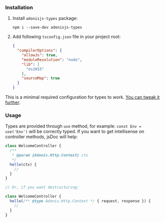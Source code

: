 ### Installation
1. Install `adonisjs-types` package:

    `npm i --save-dev adonisjs-types`
2. Add following `tsconfig.json` file in your project root:

    ```json
    {
      "compilerOptions": {
        "allowJs": true,
        "moduleResolution": "node",
        "lib": [
          "es2015"
        ],
        "sourceMap": true
      }
    }
    ```

This is a minimal required configuration for types to work. [You can tweak it further](http://www.typescriptlang.org/docs/handbook/tsconfig-json.html).

### Usage
Types are provided through `use` method, for example: `const Env = use('Env')` will be correctly typed. If you want to get intellisense on controller methods, jsDoc will help:
```js
class WelcomeController {
  /**
   * @param {Adonis.Http.Context} ctx
   */
  hello(ctx) {
    //
  }
}

// Or, if you want destructuring:

class WelcomeController {
  hello(/** @type Adonis.Http.Context */ { request, response }) {
    //
  }
}
```
